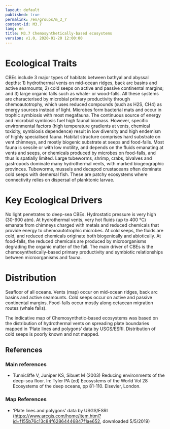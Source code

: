 ```yaml
---
layout: default
published: true
permalink: /en/groups/m_3_7
content-id: M3.7
lang: en
title: M3.7 Chemosynthetically-based ecosystems
version: v1.0, 2020-01-20 12:00:00
---
```

# Ecological Traits
 
CBEs include 3 major types of habitats between bathyal and abyssal depths: 1) hydrothermal vents on mid-ocean ridges, back arc basins and active seamounts; 2) cold seeps on active and passive continental margins; and 3) large organic falls such as whale- or wood-falls. All these systems are characterised by microbial primary productivity through chemoautotrophy, which uses reduced compounds (such as H2S, CH4) as energy sources instead of light. Microbes form bacterial mats and occur in trophic symbiosis with most megafauna. The continuous source of energy and microbial symbiosis fuel high faunal biomass. However, specific environmental factors (high temperature gradients at vents, chemical toxicity, symbiosis dependence) result in low diversity and high endemism of highly specialised fauna.  Habitat structure comprises hard substrate on vent chimneys, and mostly biogenic substrate at seeps and food-falls. Most fauna is sessile or with low motility, and depends on the fluids emanating at vents and seeps, or chemicals produced by microbes on food-falls, and thus is spatially limited. Large tubeworms, shrimp, crabs, bivalves and gastropods dominate many hydrothermal vents, with marked biogeographic provinces. Tubeworms, mussels and decapod crustaceans often dominate cold seeps with demersal fish. These are patchy ecosystems where connectivity relies on dispersal of planktonic larvae. 
 
# Key Ecological Drivers
 
No light penetrates to deep-sea CBEs. Hydrostatic pressure is very high (30-600 atm). At hydrothermal vents, very hot fluids (up to 400 °C) emanate from chimneys charged with metals and reduced chemicals that provide energy to chemoautotrophic microbes. At cold seeps, the fluids are cold, and reduced chemicals originate both biogenically and abiotically. At food-falls, the reduced chemicals are produced by microorganisms degrading the organic matter of the fall. The main driver of CBEs is the chemosynthetically-based primary productivity and symbiotic relationships between microorganisms and fauna.
 
# Distribution
 
Seafloor of all oceans. Vents (map) occur on mid-ocean ridges, back arc basins and active seamounts. Cold seeps occur on active and passive continental margins. Food-falls occur mostly along cetacean migration routes (whale falls).

The indicative map of Chemosynthetic-based ecosystems was based on the distribution of hydrothermal vents on spreading plate boundaries  mapped in ‘Plate lines and polygons’ data by USGS/ESRI. Distribution of cold seeps is poorly known and not mapped.

## References
### Main references
* Tunnicliffe V, Juniper KS, Sibuet M (2003) Reducing environments of the deep-sea floor. In: Tyler PA (ed) Ecosystems of the World Vol 28 Ecosystems of the deep oceans, pp 81-110. Elsevier, London.
### Map References
* ‘Plate lines and polygons’ data by USGS/ESRI (https://www.arcgis.com/home/item.html?id=f155b76c13c84f62864446847f1ae652, downloaded 5/5/2019)

